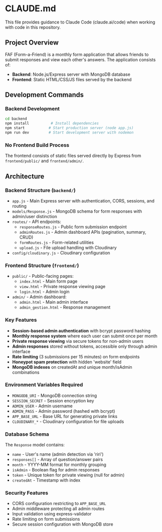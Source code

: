 # CLAUDE.md

This file provides guidance to Claude Code (claude.ai/code) when working with code in this repository.

## Project Overview

FAF (Form-a-Friend) is a monthly form application that allows friends to submit responses and view each other's answers. The application consists of:

- **Backend**: Node.js/Express server with MongoDB database
- **Frontend**: Static HTML/CSS/JS files served by the backend

## Development Commands

### Backend Development
```bash
cd backend
npm install          # Install dependencies
npm start           # Start production server (node app.js)
npm run dev         # Start development server with nodemon
```

### No Frontend Build Process
The frontend consists of static files served directly by Express from `frontend/public/` and `frontend/admin/`.

## Architecture

### Backend Structure (`backend/`)
- `app.js` - Main Express server with authentication, CORS, sessions, and routing
- `models/Response.js` - MongoDB schema for form responses with admin/user distinction
- `routes/` - API endpoints:
  - `responseRoutes.js` - Public form submission endpoint
  - `adminRoutes.js` - Admin dashboard APIs (pagination, summary, CRUD)
  - `formRoutes.js` - Form-related utilities
  - `upload.js` - File upload handling with Cloudinary
- `config/cloudinary.js` - Cloudinary configuration

### Frontend Structure (`frontend/`)
- `public/` - Public-facing pages:
  - `index.html` - Main form page
  - `view.html` - Private response viewing page
  - `login.html` - Admin login
- `admin/` - Admin dashboard:
  - `admin.html` - Main admin interface
  - `admin_gestion.html` - Response management

### Key Features
- **Session-based admin authentication** with bcrypt password hashing
- **Monthly response system** where each user can submit once per month
- **Private response viewing** via secure tokens for non-admin users
- **Admin responses** stored without tokens, accessible only through admin interface
- **Rate limiting** (3 submissions per 15 minutes) on form endpoints
- **Honeypot spam protection** with hidden 'website' field
- **MongoDB indexes** on createdAt and unique month/isAdmin combinations

### Environment Variables Required
- `MONGODB_URI` - MongoDB connection string
- `SESSION_SECRET` - Session encryption key
- `ADMIN_USER` - Admin username
- `ADMIN_PASS` - Admin password (hashed with bcrypt)
- `APP_BASE_URL` - Base URL for generating private links
- `CLOUDINARY_*` - Cloudinary configuration for file uploads

### Database Schema
The `Response` model contains:
- `name` - User's name (admin detection via 'riri')
- `responses[]` - Array of question/answer pairs
- `month` - YYYY-MM format for monthly grouping
- `isAdmin` - Boolean flag for admin responses
- `token` - Unique token for private viewing (null for admin)
- `createdAt` - Timestamp with index

### Security Features
- CORS configuration restricting to `APP_BASE_URL`
- Admin middleware protecting all admin routes
- Input validation using express-validator
- Rate limiting on form submissions
- Secure session configuration with MongoDB store